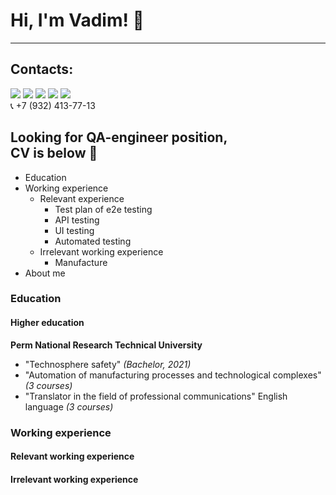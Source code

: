 
# Hi, I'm Vadim! :wave: </br>
___
## Contacts:
[<img src="https://i.hh.ru/favicons/hh.ico?v=2015_03_17">](https://spb.hh.ru/resume/0d734449ff039026f00039ed1f6e5a3773526d) 
[<img src="https://img.shields.io/badge/Telegram-2CA5E0?style=for-the-badge&logo=telegram&logoColor=white">](https://t.me/ordbe) 
[<img src="https://img.shields.io/badge/Gmail-D14836?style=for-the-badge&logo=gmail&logoColor=white">](mailto:ordbetests@gmail.com) 
[<img src="https://img.shields.io/badge/WhatsApp-25D366?style=for-the-badge&logo=whatsapp&logoColor=white">](mailto:ordbetests@gmail.com) 
[<img src="https://img.shields.io/badge/Instagram-E4405F?style=for-the-badge&logo=instagram&logoColor=white">](https://instagram.com/ordbe) </br>
:telephone_receiver: +7 (932) 413-77-13 

## Looking for QA-engineer position, </br> CV is below :raised_hands: </br>
- Education
- Working experience
  - Relevant experience
    - Test plan of e2e testing 
    - API testing
    - UI testing
    - Automated testing
  - Irrelevant working experience
    - Manufacture
- About me


### Education </br>
#### Higher education</br>
**Perm National Research Technical University**
- "Technosphere safety" *(Bachelor, 2021)*
- "Automation of manufacturing processes and technological complexes" *(3 courses)*
- "Translator in the field of professional communications" English language *(3 courses)*

### Working experience </br>
#### Relevant working experience </br>

#### Irrelevant working experience </br>
